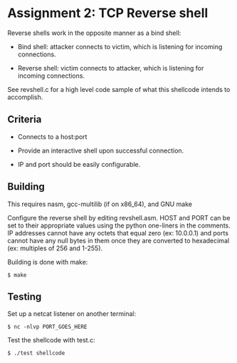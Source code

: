 # Assignment 2: TCP Reverse shell

Reverse shells work in the opposite manner as a bind shell:

- Bind shell: attacker connects to victim, which is listening for incoming connections.

- Reverse shell: victim connects to attacker, which is listening for incoming connections.

See revshell.c for a high level code sample of what this shellcode
intends to accomplish.

## Criteria

- Connects to a host:port

- Provide an interactive shell upon successful connection.

- IP and port should be easily configurable.

## Building

This requires nasm, gcc-multilib (if on x86_64), and GNU make

Configure the reverse shell by editing revshell.asm. HOST and PORT
can be set to their appropriate values using the python one-liners
in the comments. IP addresses cannot have any octets that equal zero
(ex: 10.0.0.1) and ports cannot have any null bytes in them once they
are converted to hexadecimal (ex: multiples of 256 and 1-255).

Building is done with make:

	$ make

## Testing

Set up a netcat listener on another terminal:

	$ nc -nlvp PORT_GOES_HERE

Test the shellcode with test.c:

	$ ./test shellcode

